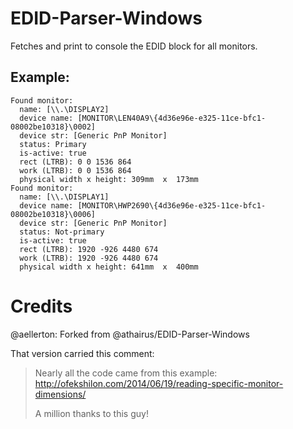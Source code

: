 # EDID-Parser-Windows
Fetches and print to console the EDID block for all monitors.

## Example:

```
Found monitor:
  name: [\\.\DISPLAY2]
  device name: [MONITOR\LEN40A9\{4d36e96e-e325-11ce-bfc1-08002be10318}\0002]
  device str: [Generic PnP Monitor]
  status: Primary
  is-active: true
  rect (LTRB): 0 0 1536 864
  work (LTRB): 0 0 1536 864
  physical width x height: 309mm  x  173mm
Found monitor:
  name: [\\.\DISPLAY1]
  device name: [MONITOR\HWP2690\{4d36e96e-e325-11ce-bfc1-08002be10318}\0006]
  device str: [Generic PnP Monitor]
  status: Not-primary
  is-active: true
  rect (LTRB): 1920 -926 4480 674
  work (LTRB): 1920 -926 4480 674
  physical width x height: 641mm  x  400mm
```

# Credits

@aellerton: Forked from @athairus/EDID-Parser-Windows

That version carried this comment:

> Nearly all the code came from this example:
> http://ofekshilon.com/2014/06/19/reading-specific-monitor-dimensions/
>
> A million thanks to this guy!
